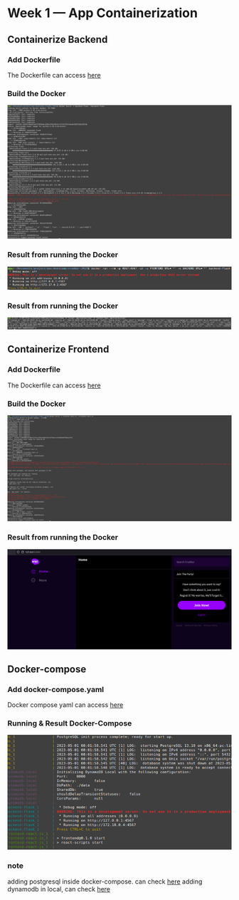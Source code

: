 # Week 1 — App Containerization

## Containerize Backend

### Add Dockerfile
The Dockerfile can access [here](https://github.com/iilness2/aws-bootcamp-cruddur-2023/blob/main/backend-flask/Dockerfile)

### Build the Docker
![Docker build backend!](journal/assets/week1-docker-build-backend.png)

### Result from running the Docker
![Docker Running Backend!](journal/assets/week-1docker-running-backend.png)

### Result from running the Docker
![Docker Backend Result!](journal/assets/week1-docker-backend-result.png)

## Containerize Frontend

### Add Dockerfile
The Dockerfile can access [here](https://github.com/iilness2/aws-bootcamp-cruddur-2023/blob/main/frontend-react-js/Dockerfile)

### Build the Docker
![Docker Build Frontend!](journal/assets/week1-docker-build-frontend.png)

### Result from running the Docker
![Docker Frontend result!](journal/assets/week1-docker-frontend-result.png)

## Docker-compose
### Add docker-compose.yaml
Docker compose yaml can access [here](https://github.com/iilness2/aws-bootcamp-cruddur-2023/blob/main/docker-compose.yaml)

### Running & Result Docker-Compose
![Docker Compose result!](journal/assets/week1-docker-compose-result.png)

### note
adding postgresql inside docker-compose. can check [here](https://github.com/iilness2/aws-bootcamp-cruddur-2023/blob/main/docker-compose.yaml#L20)
adding dynamodb in local, can check [here](https://github.com/iilness2/aws-bootcamp-cruddur-2023/blob/main/docker-compose.yaml#L30)

